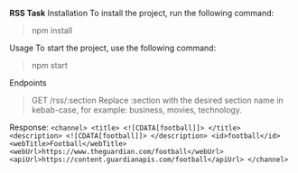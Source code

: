 **RSS Task**
Installation
To install the project, run the following command:
> npm install

Usage
To start the project, use the following command:
> npm start

Endpoints
> GET /rss/:section
Replace :section with the desired section name in kebab-case, for example: business, movies, technology.

Response:
 `<channel>
        <title>
            <![CDATA[football]]>
        </title>
       <description>
           <![CDATA[football]]>
        </description>
        <id>football</id>
        <webTitle>Football</webTitle>
        <webUrl>https://www.theguardian.com/football</webUrl>
        <apiUrl>https://content.guardianapis.com/football</apiUrl>
    </channel>`
